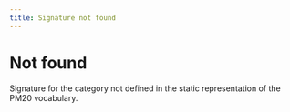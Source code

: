```yaml
---
title: Signature not found
---
```


# Not found

Signature for the category not defined in the static representation of the PM20 vocabulary.

